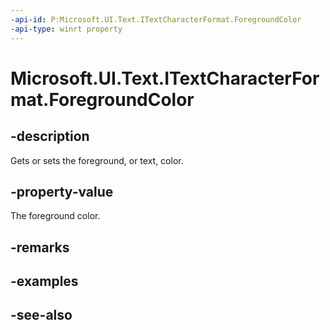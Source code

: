 ```yaml
---
-api-id: P:Microsoft.UI.Text.ITextCharacterFormat.ForegroundColor
-api-type: winrt property
---
```


<!-- Property syntax
public Windows.UI.Color ForegroundColor { get;  set; }
-->

# Microsoft.UI.Text.ITextCharacterFormat.ForegroundColor

## -description
Gets or sets the foreground, or text, color.

## -property-value
The foreground color.

## -remarks

## -examples

## -see-also
